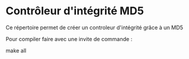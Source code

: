 # Contrôleur d'intégrité MD5
Ce répertoire permet de créer un controleur d'intégrité grâce à un MD5

Pour compiler faire avec une invite de commande :

make all
